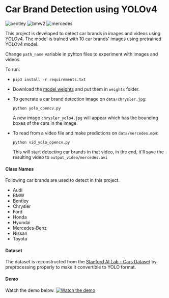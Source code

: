 # Car Brand Detection using YOLOv4

![bentley](https://user-images.githubusercontent.com/46245117/144742161-31a5f101-9c1b-41ad-b625-d7ab8177fd55.gif)
![bmw2](https://user-images.githubusercontent.com/46245117/144742175-c0bf97d9-691c-4743-8817-a1ffb9b06672.gif)
![mercedes](https://user-images.githubusercontent.com/46245117/144742182-e4a523dd-e0ea-4109-be14-cb019d74a0c2.gif)

This project is developed to detect car brands in images and videos using [YOLOv4](https://github.com/AlexeyAB/darknet). The model is trained with 10 car brands' images using pretrained YOLOv4 model.

Change `path_name` variable in pyhton files to experiment with images and videos.

To run:
- `pip3 install -r requirements.txt`
- Download the [model weights](https://drive.google.com/file/d/1Nf4yVn1RzoCSev8CQeU27szYYk8KWFNE/view?usp=sharing) and put them in `weights` folder.
- To generate a car brand detection image on `data/chrysler.jpg`:
    ```
    python yolo_opencv.py
    ```
    A new image `chrysler_yolo4.jpg` will appear which has the bounding boxes of the cars in the image.

- To read from a video file and make predictions on `data/mercedes.mp4`:
    ```
    python vid_yolo_opencv.py
    ```
    This will start detecting car brands in that video, in the end, it'll save the resulting video to `output_video/mercedes.avi`

#### Class Names

Following car brands are used to detect in this project.

- Audi
- BMW
- Bentley
- Chrysler
- Ford
- Honda
- Hyundai
- Mercedes-Benz
- Nissan
- Toyota

#### Dataset

The dataset is reconstructed from the [Stanford AI Lab - Cars Dataset](https://www.kaggle.com/jessicali9530/stanford-cars-dataset) by preprocessing properly to make it convertible to YOLO format.

#### Demo

Watch the demo below.
[![Watch the demo](https://user-images.githubusercontent.com/46245117/144743208-77b24a43-0961-4c85-8c30-16d74c115874.PNG)](https://youtu.be/MkEgz57MWkw)



